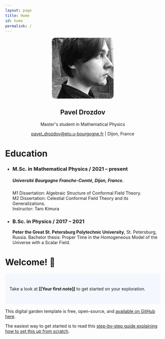 ```yaml
---
layout: page
title: Home 
id: home
permalink: /
---
```

<p align="center"> 
<img src="https://raw.githubusercontent.com/senseofeternity/drozdov/master/_pages/image-2.png" alt="photo" width="200"/> <br/>
<center>
<h2> Pavel Drozdov </h2>   
<p> Master's student in Mathematical Physics </p>  
<a href="mailto:pavel_drozdov@etu.u-bourgogne.fr">pavel_drozdov@etu.u-bourgogne.fr</a> | Dijon, France  
</center> 
</p> 

# Education 
- ### M.Sc. in Mathematical Physics / 2021 – present
	##### Université Bourgogne Franche-Comté, Dijon, France. <br>
	M1 Dissertation: Algebraic Structure of Conformal Field Theory. <br>
	M2 Dissertation: Celestial Conformal Field Theory and its Generalizations.<br>
	Instructor: Taro Kimura
* ### B.Sc. in Physics / 2017 – 2021
	**Peter the Great St. Petersburg Polytechnic University**, St. Petersburg, Russia.
	Bachelor thesis: Proper Time in the Homogeneous Model of the Universe with a Scalar Field.


# Welcome! 🌱

<p style="padding: 3em 1em; background: #f5f7ff; border-radius: 4px;">
  Take a look at <span style="font-weight: bold">[[Your first note]]</span> to get started on your exploration.
</p>





This digital garden template is free, open-source, and [available on GitHub here](https://github.com/maximevaillancourt/digital-garden-jekyll-template).

The easiest way to get started is to read this [step-by-step guide explaining how to set this up from scratch](https://maximevaillancourt.com/blog/setting-up-your-own-digital-garden-with-jekyll).

<style>
  .wrapper {
    max-width: 46em;
  }
</style>
